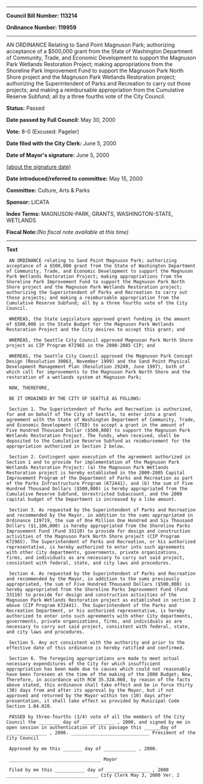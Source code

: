 

********

**Council Bill Number: 113214**
   
**Ordinance Number: 119959**
********

 AN ORDINANCE Relating to Sand Point Magnuson Park; authorizing acceptance of a $500,000 grant from the State of Washington Department of Community, Trade, and Economic Development to support the Magnuson Park Wetlands Restoration Project; making appropriations from the Shoreline Park Improvement Fund to support the Magnuson Park North Shore project and the Magnuson Park Wetlands Restoration project; authorizing the Superintendent of Parks and Recreation to carry out those projects; and making a reimbursable appropriation from the Cumulative Reserve Subfund; all by a three fourths vote of the City Council.

**Status:** Passed
   
**Date passed by Full Council:** May 30, 2000
   
**Vote:** 8-0 (Excused: Pageler)
   
**Date filed with the City Clerk:** June 5, 2000
   
**Date of Mayor's signature:** June 5, 2000
   
[(about the signature date)](/~public/approvaldate.htm)
   
   
   
**Date introduced/referred to committee:** May 15, 2000
   
**Committee:** Culture, Arts & Parks
   
**Sponsor:** LICATA
   
   
**Index Terms:** MAGNUSON-PARK, GRANTS, WASHINGTON-STATE, WETLANDS

**Fiscal Note:**_(No fiscal note available at this time)_

********

**Text**
   
```
 AN ORDINANCE relating to Sand Point Magnuson Park; authorizing acceptance of a $500,000 grant from the State of Washington Department of Community, Trade, and Economic Development to support the Magnuson Park Wetlands Restoration Project; making appropriations from the Shoreline Park Improvement Fund to support the Magnuson Park North Shore project and the Magnuson Park Wetlands Restoration project; authorizing the Superintendent of Parks and Recreation to carry out those projects; and making a reimbursable appropriation from the Cumulative Reserve Subfund; all by a three fourths vote of the City Council.

 WHEREAS, the State Legislature approved grant funding in the amount of $500,000 in the State Budget for the Magnuson Park Wetlands Restoration Project and the City desires to accept this grant; and

 WHEREAS, the Seattle City Council approved Magnuson Park North Shore project as CIP Program K72965 in the 2000-2005 CIP; and

 WHEREAS, the Seattle City Council approved the Magnuson Park Concept Design (Resolution 30063, November 1999) and the Sand Point Physical Development Management Plan (Resolution 29249, June 1997), both of which call for improvements to the Magnuson Park North Shore and the restoration of a wetlands system at Magnuson Park;

 NOW, THEREFORE,

 BE IT ORDAINED BY THE CITY OF SEATTLE AS FOLLOWS:

 Section 1. The Superintendent of Parks and Recreation is authorized, for and on behalf of The City of Seattle, to enter into a grant agreement with the State of Washington Department of Community, Trade, and Economic Development (CTED) to accept a grant in the amount of Five Hundred Thousand Dollar ($500,000) to support the Magnuson Park Wetlands Restoration Project. The funds, when received, shall be deposited to the Cumulative Reserve Subfund as reimbursement for the appropriation authorized in Section 2 below.

 Section 2. Contingent upon execution of the agreement authorized in Section 1 and to provide for implementation of the Magnuson Park Wetlands Restoration Project: (a) the Magnuson Park Wetlands Restoration project is hereby established in the 2000-2005 Capital Improvement Program of the Department of Parks and Recreation as part of the Parks Infrastructure Program (K72441), and (b) the sum of Five Hundred Thousand Dollars ($500,000) is hereby appropriated from the Cumulative Reserve Subfund, Unrestricted Subaccount, and the 2000 capital budget of the Department is increased by a like amount.

 Section 3. As requested by the Superintendent of Parks and Recreation and recommended by the Mayor, in addition to the sums appropriated in Ordinance 119719, the sum of One Million One Hundred and Six Thousand Dollars ($1,106,000) is hereby appropriated from the Shoreline Parks Improvement Fund (Fund 33110) to provide for design and construction activities of the Magnuson Park North Shore project (CIP Program K72965). The Superintendent of Parks and Recreation, or his authorized representative, is hereby authorized to enter into such agreements with other City departments, governments, private organizations, firms, and individuals as are necessary to carry out said project, consistent with federal, state, and city laws and procedures.

 Section 4. As requested by the Superintendent of Parks and Recreation and recommended by the Mayor, in addition to the sums previously appropriated, the sum of Five Hundred Thousand Dollars ($500,000) is hereby appropriated from the Shoreline Parks Improvement Fund (Fund 33110) to provide for design and construction activities of the Magnuson Park Wetlands Restoration project as established in section 2 above (CIP Program K72441). The Superintendent of the Parks and Recreation Department, or his authorized representative, is hereby authorized to enter into such agreements with other City departments, governments, private organizations, firms, and individuals as are necessary to carry out said project, consistent with federal, state, and city laws and procedures.

 Section 5. Any act consistent with the authority and prior to the effective date of this ordinance is hereby ratified and confirmed.

 Section 6. The foregoing appropriations are made to meet actual necessary expenditures of the City for which insufficient appropriation has been made due to causes which could not reasonably have been foreseen at the time of the making of the 2000 Budget; Now, Therefore, in accordance with RCW 35.32A.060, by reason of the facts above stated, this ordinance shall take effect and be in force thirty (30) days from and after its approval by the Mayor, but if not approved and returned by the Mayor within ten (10) days after presentation, it shall take effect as provided by Municipal Code Section 1.04.020.

 PASSED by three-fourths (3/4) vote of all the members of the City Council the ________ day of ____________ , 2000, and signed by me in open session in authentication of its passage this ______day of _______________ , 2000. _____________________________ President of the City Council

 Approved by me this _______ day of ____________ , 2000.

 __________________________________ Mayor

 Filed by me this ___________ day of ________________ , 2000 __________________________________ City Clerk May 3, 2000 Ver. 2

```
